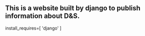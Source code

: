## This is a website built by django to publish information about D&S.

install_requires=[ 'django' ]